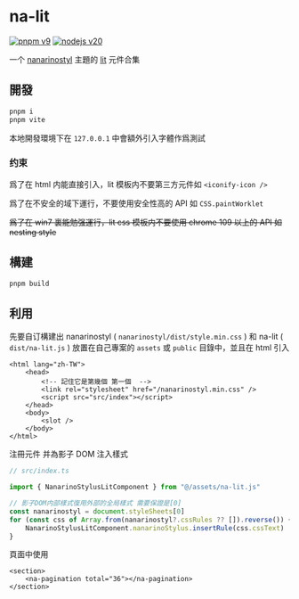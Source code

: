 # na-lit

[![pnpm v9](https://img.shields.io/badge/maintained%20with-pnpm%209.0-cc00ff.svg?style=for-the-badge&logo=pnpm)](https://pnpm.io/)
[![nodejs v20](https://img.shields.io/badge/Node.js-v20.17.0-026e00.svg?style=for-the-badge&logo=nodedotjs)](https://nodejs.org/)

一个 [nanarinostyl](https://nanarino.github.io/stylus/) 主題的 [lit](https://lit.dev/) 元件合集

## 開發

```bash
pnpm i
pnpm vite
```

本地開發環境下在 `127.0.0.1` 中會額外引入字體作爲測試

### 约束

爲了在 html 内能直接引入，lit 模板内不要第三方元件如 `<iconify-icon />`

爲了在不安全的域下運行，不要使用安全性高的 API 如 `CSS.paintWorklet`

~~爲了在 win7 裏能勉强運行，lit css 模板内不要使用 chrome 109 以上的 API 如 nesting style~~

## 構建

```bash
pnpm build
```

## 利用

先要自订構建出 nanarinostyl ( `nanarinostyl/dist/style.min.css` ) 和 na-lit ( `dist/na-lit.js` ) 放置在自己專案的 `assets` 或 `public` 目錄中，並且在 html 引入

```astro
<html lang="zh-TW">
    <head>
        <!-- 記住它是第幾個 第一個  -->
        <link rel="stylesheet" href="/nanarinostyl.min.css" />
        <script src="src/index"></script>
    </head>
    <body>
        <slot />
    </body>
</html>
```

注冊元件 并為影子 DOM 注入樣式

```ts
// src/index.ts

import { NanarinoStylusLitComponent } from "@/assets/na-lit.js"

// 影子DOM内部樣式復用外部的全局樣式 需要保證是[0]
const nanarinostyl = document.styleSheets[0]
for (const css of Array.from(nanarinostyl?.cssRules ?? []).reverse()) {
    NanarinoStylusLitComponent.nanarinoStylus.insertRule(css.cssText)
}
```

頁面中使用

```astro
<section>
    <na-pagination total="36"></na-pagination>
</section>
```
